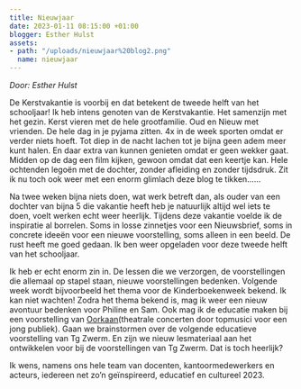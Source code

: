 ```yaml
---
title: Nieuwjaar
date: 2023-01-11 08:15:00 +01:00
blogger: Esther Hulst
assets:
- path: "/uploads/nieuwjaar%20blog2.png"
  name: nieuwjaar
---
```


*Door: Esther Hulst*

De Kerstvakantie is voorbij en dat betekent de tweede helft van het schooljaar! Ik heb intens genoten van de Kerstvakantie. Het samenzijn met het gezin. Kerst vieren met de hele grootfamilie. Oud en Nieuw met vrienden. De hele dag in je pyjama zitten. 4x in de week sporten omdat er verder niets hoeft. Tot diep in de nacht lachen tot je bijna geen adem meer kunt halen. En daar extra van kunnen genieten omdat er geen wekker gaat. Midden op de dag een film kijken, gewoon omdat dat een keertje kan. Hele ochtenden legoën met de dochter, zonder afleiding en zonder tijdsdruk. 
Zit ik nu toch ook weer met een enorm glimlach deze blog te tikken…... 

Na twee weken bijna niets doen, wat werk betreft dan, als ouder van een dochter van bijna 5 die vakantie heeft heb je natuurlijk altijd wel iets te doen, voelt werken echt weer heerlijk. Tijdens deze vakantie voelde ik de inspiratie al borrelen. Soms in losse zinnetjes voor een Nieuwsbrief, soms in concrete ideeën voor een nieuwe voorstelling, soms alleen in een beeld. De rust heeft me goed gedaan. Ik ben weer opgeladen voor deze tweede helft van het schooljaar. 

Ik heb er echt enorm zin in. De lessen die we verzorgen, de voorstellingen die allemaal op stapel staan, nieuwe voorstellingen bedenken. Volgende week wordt bijvoorbeeld het thema voor de Kinderboekenweek bekend. Ik kan niet wachten! Zodra het thema bekend is, mag ik weer een nieuw avontuur bedenken voor Philine en Sam. Ook mag ik de educatie maken bij een voorstelling van [Oorkaan](https://oorkaan.nl/voorstellingen/gong-en-de-vier-neuzen/)(theatrale concerten door topmusici voor een jong publiek). Gaan we brainstormen over de volgende educatieve voorstelling van Tg Zwerm. En zijn we nieuw lesmateriaal aan het ontwikkelen voor bij de voorstellingen van Tg Zwerm. Dat is toch heerlijk? 

Ik wens, namens ons hele team van docenten, kantoormedewerkers en acteurs, iedereen net zo’n geïnspireerd, educatief en cultureel 2023. 